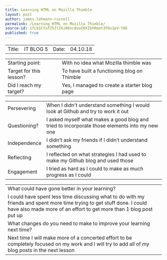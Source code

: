 ```yaml
---
title: Learning HTML on Mozilla Thimble
layout: post
author: james.lehmann-russell
permalink: /Learning HTML on Mozilla Thimble/
source-id: 1fLb1CYafZ5JlZki00vc0zwI0XIkhRmet3FOu1pV-YAE
published: true
---
```

<table>
  <tr>
    <td>Title:</td>
    <td>IT BLOG 5</td>
    <td>Date:</td>
    <td>04.10.18</td>
  </tr>
</table>


<table>
  <tr>
    <td>Starting point:</td>
    <td>With no idea what Mozilla thimble was</td>
  </tr>
  <tr>
    <td>Target for this lesson?</td>
    <td>To have built a functioning blog on Thimble</td>
  </tr>
  <tr>
    <td>Did I reach my target? </td>
    <td>Yes, I managed to create a starter blog page</td>
  </tr>
</table>


<table>
  <tr>
    <td>Persevering</td>
    <td>When I didn't understand something I would look at Github and try to work it out</td>
  </tr>
  <tr>
    <td>Questioning?</td>
    <td>I asked myself what makes a good blog and tried to incorporate those elements into my new one</td>
  </tr>
  <tr>
    <td>Independence</td>
    <td>I didn’t ask my friends if I didn’t understand something</td>
  </tr>
  <tr>
    <td>Reflecting</td>
    <td>I reflected on what strategies I had used to make my Github blog and used those</td>
  </tr>
  <tr>
    <td>Engagement</td>
    <td>I tried as hard as I could to make as much progress as I could</td>
  </tr>
</table>


<table>
  <tr>
    <td>What could have gone better in your learning?</td>
    <td></td>
  </tr>
  <tr>
    <td>I could have spent less time discussing what to do with my friends and spent more time trying to get stuff done. I could have also made more of an effort to get more than 1 blog post put up</td>
    <td></td>
  </tr>
  <tr>
    <td>What changes do you need to make to improve your learning next time?</td>
    <td></td>
  </tr>
  <tr>
    <td>Next time I will make more of a concerted effort to be completely focused on my work and I will try to add all of my blog posts in the next lesson</td>
    <td></td>
  </tr>
</table>


